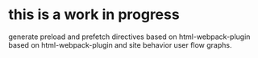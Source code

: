# this is a work in progress

generate preload and prefetch directives based on html-webpack-plugin based on
html-webpack-plugin and site behavior user flow graphs.

